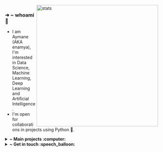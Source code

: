 <img alt="stats" align='right' src="https://github-readme-stats.vercel.app/api?username=Aymane11&show_icons=true&theme=dark&hide_border=true" width="400">

<div align='left'>

### ➜ ~ **whoami** :wave:

-   I am Aymane (AKA enamya), I'm interested in Data Science, Machine Learning, Deep Learning and Artificial Intelligence.
-   I'm open for collaborations in projects using Python 🐍.

</div>


<details>
<summary><b>~ Main projects :computer:</b></summary><br>
<div>
<a href="https://github.com/Aymane11/SmartDoor">
<img alt="SmartDoor" src="https://github-readme-stats.vercel.app/api/pin/?username=Aymane11&repo=SmartDoor&&theme=dark&hide_border=true">
</a>

<a href="https://github.com/Aymane11/weather">
<img alt="weather "src="https://github-readme-stats.vercel.app/api/pin/?username=Aymane11&repo=weather&&theme=dark&hide_border=true">
</a>

<a href="https://github.com/Aymane11/spam-detector">
<img alt="spam-detector "src="https://github-readme-stats.vercel.app/api/pin/?username=Aymane11&repo=spam-detector&&theme=dark&hide_border=true">
</a>

<a href="https://github.com/Aymane11/handwriting-recognition">
<img alt="handwriting-recognition" src="https://github-readme-stats.vercel.app/api/pin/?username=Aymane11&repo=handwriting-recognition&&theme=dark&hide_border=true">
</a>

<a href="https://github.com/Aymane11/url-shortener">
<img alt="url-shortener" src="https://github-readme-stats.vercel.app/api/pin/?username=Aymane11&repo=url-shortener&&theme=dark&hide_border=true">
</a>

<a href="https://github.com/Aymane11/spotify-manager">
<img alt="spotify-manager" src="https://github-readme-stats.vercel.app/api/pin/?username=Aymane11&repo=spotify-manager&&theme=dark&hide_border=true">
</a>

</div>

</details>


<details>
<summary><b>~ Get in touch :speech_balloon:</b></summary><br>

-   **[Portfolio](https://www.enamya.me/)**
-   **[Blog](https://aymane11.github.io/)**
-   **[Email](mailto:aymaneboumaaza@gmail.com)**
-   **[LinkedIn](https://www.linkedin.com/in/aymaneboumaaza/)**
-   **[Twitter](https://twitter.com/_Enamya/)**

</details>
